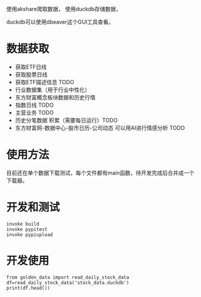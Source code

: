 使用akshare爬取数据，
使用duckdb存储数据，

duckdb可以使用dbeaver这个GUI工具查看。

# 数据获取
- 获取ETF日线
- 获取股票日线
- 获取ETF描述信息 TODO
- 行业数据集（用于行业中性化）
- 东方财富概念板块数据和历史行情
- 指数日线 TODO
- 主营业务 TODO
- 历史分笔数据 积累（需要每日运行）TODO
- 东方财富网-数据中心-股市日历-公司动态 可以用AI进行情感分析 TODO

# 使用方法

目前还在单个数据下载测试，每个文件都有main函数，待开发完成后合并成一个下载器。

# 开发和测试

```
invoke build
invoke pypitest
invoke pypiupload
```

# 开发使用

```
from golden_data import read_daily_stock_data
df=read_daily_stock_data('stock_data.duckdb')
print(df.head())
```